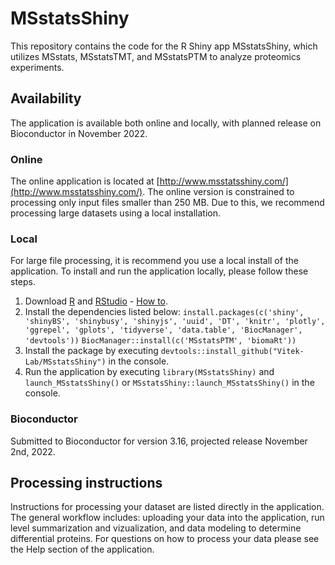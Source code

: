 # MSstatsShiny

This repository contains the code for the R Shiny app MSstatsShiny, which 
utilizes MSstats, MSstatsTMT, and MSstatsPTM to analyze proteomics experiments.

## Availability

The application is available both online and locally, with planned release on 
Bioconductor in November 2022.

### Online

The online application is located at 
[http://www.msstatsshiny.com/](http://www.msstatsshiny.com/). The online version
is constrained to processing only input files smaller than 250 MB. Due to this, 
we recommend processing large datasets using a local installation.

### Local

For large file processing, it is recommend you use a local install of the 
application. To install and run the application locally, please follow these 
steps.

1. Download [R](https://www.r-project.org/) and [RStudio](https://www.rstudio.com/products/rstudio/download/) - [How to](https://rstudio-education.github.io/hopr/starting.html).
2. Install the dependencies listed below:
`install.packages(c('shiny', 'shinyBS', 'shinybusy', 'shinyjs', 'uuid', 'DT', 'knitr', 'plotly', 'ggrepel', 'gplots', 'tidyverse', 'data.table', 'BiocManager', 'devtools'))`
`BiocManager::install(c('MSstatsPTM', 'biomaRt'))`
3. Install the package by executing `devtools::install_github("Vitek-Lab/MSstatsShiny")` in the console.
4. Run the application by executing `library(MSstatsShiny)` and `launch_MSstatsShiny()` or `MSstatsShiny::launch_MSstatsShiny()` in the console.

### Bioconductor

Submitted to Bioconductor for version 3.16, projected release November 2nd, 2022.

## Processing instructions

Instructions for processing your dataset are listed directly in the application. The general workflow includes: uploading your data into the application, run level summarization and vizualization, and data modeling to determine differential proteins. For questions on how to process your data please see the Help section of the application.
